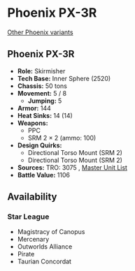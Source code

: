 # Phoenix PX-3R 

[Other Phoenix variants](../phoenix.md) 

## Phoenix PX-3R 

- **Role:** Skirmisher 
- **Tech Base:** Inner Sphere (2520) 
- **Chassis:** 50 tons 
- **Movement:** 5 / 8 
  - **Jumping:** 5 
- **Armor:** 144 
- **Heat Sinks:** 14 (14) 
- **Weapons:** 
  - PPC 
  - SRM 2 × 2 (ammo: 100) 
- **Design Quirks:** 
  - Directional Torso Mount (SRM 2) 
  - Directional Torso Mount (SRM 2) 
- **Sources:** TRO: 3075 , [Master Unit List](http://masterunitlist.info/Unit/Details/2489) 
- **Battle Value:** 1106 

## Availability 

### Star League 

- Magistracy of Canopus 
- Mercenary 
- Outworlds Alliance 
- Pirate 
- Taurian Concordat 

